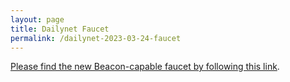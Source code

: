 ```yaml
---
layout: page
title: Dailynet Faucet
permalink: /dailynet-2023-03-24-faucet
---
```


[Please find the new Beacon-capable faucet by following this link](https://faucet.dailynet-2023-03-24.teztnets.xyz).
